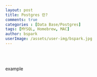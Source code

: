 ```yaml
---
layout: post
title: Postgres 란?
comments: true
categories : [Data Base/Postgres]
tags: [MYSQL, Homebrew, MAC]
author: bspark
userImage: /assets/user-img/bspark.jpg
---
```


<br><br>

example